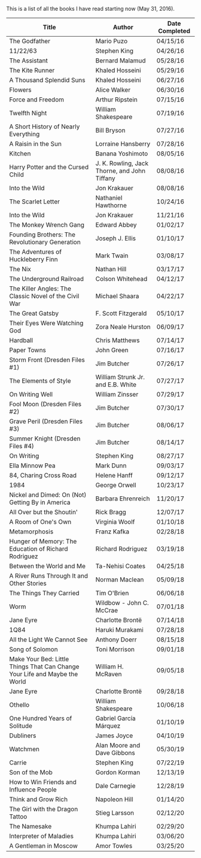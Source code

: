 This is a list of all the books I have read starting now (May 31, 2016).


| Title                                                        | Author                                       | Date Completed |
| ------------------------------------------------------------ | -------------------------------------------- | -------------- |
| The Godfather                                                | Mario Puzo                                   | 04/15/16       |
| 11/22/63                                                     | Stephen King                                 | 04/26/16       |
| The Assistant                                                | Bernard Malamud                              | 05/28/16       |
| The Kite Runner                                              | Khaled Hosseini                              | 05/29/16       |
| A Thousand Splendid Suns                                     | Khaled Hosseini                              | 06/27/16       |
| Flowers                                                      | Alice Walker                                 | 06/30/16       |
| Force and Freedom                                            | Arthur Ripstein                              | 07/15/16       |
| Twelfth Night                                                | William Shakespeare                          | 07/19/16       |
| A Short History of Nearly Everything                         | Bill Bryson                                  | 07/27/16       |
| A Raisin in the Sun                                          | Lorraine Hansberry                           | 07/28/16       |
| Kitchen                                                      | Banana Yoshimoto                             | 08/05/16       |
| Harry Potter and the Cursed Child                            | J. K. Rowling, Jack Thorne, and John Tiffany | 08/08/16       |
| Into the Wild                                                | Jon Krakauer                                 | 08/08/16       |
| The Scarlet Letter                                           | Nathaniel Hawthorne                          | 10/24/16       |
| Into the Wild                                                | Jon Krakauer                                 | 11/21/16       |
| The Monkey Wrench Gang                                       | Edward Abbey                                 | 01/02/17       |
| Founding Brothers: The Revolutionary Generation              | Joseph J. Ellis                              | 01/10/17       |
| The Adventures of Huckleberry Finn                           | Mark Twain                                   | 03/08/17       |
| The Nix                                                      | Nathan Hill                                  | 03/17/17       |
| The Underground Railroad                                     | Colson Whitehead                             | 04/12/17       |
| The Killer Angles: The Classic Novel of the Civil War        | Michael Shaara                               | 04/22/17       |
| The Great Gatsby                                             | F. Scott Fitzgerald                          | 05/10/17       |
| Their Eyes Were Watching God                                 | Zora Neale Hurston                           | 06/09/17       |
| Hardball                                                     | Chris Matthews                               | 07/14/17       |
| Paper Towns                                                  | John Green                                   | 07/16/17       |
| Storm Front (Dresden Files #1)                               | Jim Butcher                                  | 07/26/17       |
| The Elements of Style                                        | William Strunk Jr. and E.B. White            | 07/27/17       |
| On Writing Well                                              | William Zinsser                              | 07/29/17       |
| Fool Moon (Dresden Files #2)                                 | Jim Butcher                                  | 07/30/17       |
| Grave Peril (Dresden Files #3)                               | Jim Butcher                                  | 08/06/17       |
| Summer Knight (Dresden Files #4)                             | Jim Butcher                                  | 08/14/17       |
| On Writing                                                   | Stephen King                                 | 08/27/17       |
| Ella Minnow Pea                                              | Mark Dunn                                    | 09/03/17       |
| 84, Charing Cross Road                                       | Helene Hanff                                 | 09/12/17       |
| 1984                                                         | George Orwell                                | 10/23/17       |
| Nickel and Dimed: On (Not) Getting By in America             | Barbara Ehrenreich                           | 11/20/17       |
| All Over but the Shoutin'                                    | Rick Bragg                                   | 12/07/17       |
| A Room of One's Own                                          | Virginia Woolf                               | 01/10/18       |
| Metamorphosis                                                | Franz Kafka                                  | 02/28/18       |
| Hunger of Memory: The Education of Richard Rodriguez         | Richard Rodriguez                            | 03/19/18       |
| Between the World and Me                                     | Ta-Nehisi Coates                             | 04/25/18       |
| A River Runs Through It and Other Stories                    | Norman Maclean                               | 05/09/18       |
| The Things They Carried                                      | Tim O'Brien                                  | 06/06/18       |
| Worm                                                         | Wildbow - John C. McCrae                     | 07/01/18       |
| Jane Eyre                                                    | Charlotte Brontë                             | 07/14/18       |
| 1Q84                                                         | Haruki Murakami                              | 07/28/18       |
| All the Light We Cannot See                                  | Anthony Doerr                                | 08/15/18       |
| Song of Solomon                                              | Toni Morrison                                | 09/01/18       |
| Make Your Bed: Little Things That Can Change Your Life and Maybe the World | William H. McRaven                           | 09/05/18       |
| Jane Eyre                                                    | Charlotte Brontë                             | 09/28/18       |
| Othello                                                      | William Shakespeare                          | 10/06/18       |
| One Hundred Years of Solitude                                | Gabriel García Márquez                       | 01/10/19       |
| Dubliners                                                    | James Joyce                                  | 04/10/19       |
| Watchmen                                                     | Alan Moore and Dave Gibbons                  | 05/30/19       |
| Carrie                                                       | Stephen King                                 | 07/22/19       |
| Son of the Mob                                               | Gordon Korman                                | 12/13/19       |
| How to Win Friends and Influence People                      | Dale Carnegie                                | 12/28/19       |
| Think and Grow Rich                                          | Napoleon Hill                                | 01/14/20       |
| The Girl with the Dragon Tattoo                              | Stieg Larsson                                | 02/12/20       |
| The Namesake                                                 | Khumpa Lahiri                                | 02/29/20       |
| Interpreter of Maladies                                      | Khumpa Lahiri                                | 03/06/20       |
| A Gentleman in Moscow                                        | Amor Towles                                  | 03/25/20       |
